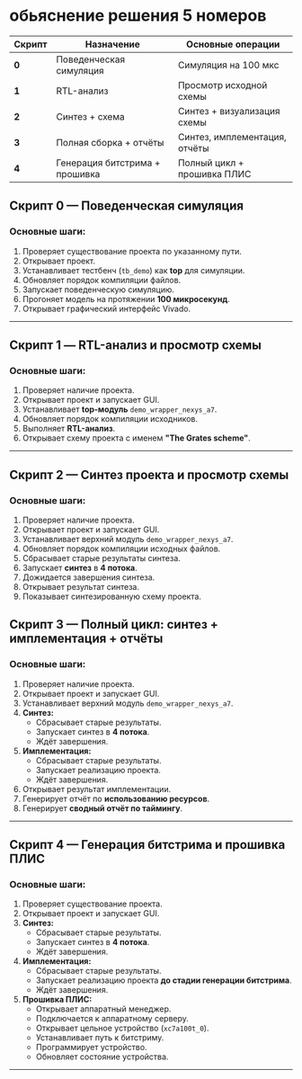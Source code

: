 # обьяснение решения 5 номеров

| Скрипт | Назначение                     | Основные операции            |
|--------|--------------------------------|-------------------------------|
| **0**  | Поведенческая симуляция        | Симуляция на 100 мкс          |
| **1**  | RTL-анализ                    | Просмотр исходной схемы      |
| **2**  | Синтез + схема                | Синтез + визуализация схемы  |
| **3**  | Полная сборка + отчёты        | Синтез, имплементация, отчёты |
| **4**  | Генерация битстрима + прошивка | Полный цикл + прошивка ПЛИС  |


## **Скрипт 0 — Поведенческая симуляция**

### Основные шаги:
1. Проверяет существование проекта по указанному пути.
2. Открывает проект.
3. Устанавливает тестбенч (`tb_demo`) как **top** для симуляции.
4. Обновляет порядок компиляции файлов.
5. Запускает поведенческую симуляцию.
6. Прогоняет модель на протяжении **100 микросекунд**.
7. Открывает графический интерфейс Vivado.

---

## **Скрипт 1 — RTL-анализ и просмотр схемы**

### Основные шаги:
1. Проверяет наличие проекта.
2. Открывает проект и запускает GUI.
3. Устанавливает **top-модуль** `demo_wrapper_nexys_a7`.
4. Обновляет порядок компиляции исходников.
5. Выполняет **RTL-анализ**.
6. Открывает схему проекта с именем **"The Grates scheme"**.

---

## **Скрипт 2 — Синтез проекта и просмотр схемы**

### Основные шаги:
1. Проверяет наличие проекта.
2. Открывает проект и запускает GUI.
3. Устанавливает верхний модуль `demo_wrapper_nexys_a7`.
4. Обновляет порядок компиляции исходных файлов.
5. Сбрасывает старые результаты синтеза.
6. Запускает **синтез** в **4 потока**.
7. Дожидается завершения синтеза.
8. Открывает результат синтеза.
9. Показывает синтезированную схему проекта.


## **Скрипт 3 — Полный цикл: синтез + имплементация + отчёты**

### Основные шаги:
1. Проверяет наличие проекта.
2. Открывает проект и запускает GUI.
3. Устанавливает верхний модуль `demo_wrapper_nexys_a7`.
4. **Синтез:**
   - Сбрасывает старые результаты.
   - Запускает синтез в **4 потока**.
   - Ждёт завершения.
5. **Имплементация:**
   - Сбрасывает старые результаты.
   - Запускает реализацию проекта.
   - Ждёт завершения.
6. Открывает результат имплементации.
7. Генерирует отчёт по **использованию ресурсов**.
8. Генерирует **сводный отчёт по таймингу**.

---

## **Скрипт 4 — Генерация битстрима и прошивка ПЛИС**

### Основные шаги:
1. Проверяет существование проекта.
2. Открывает проект и запускает GUI.
3. **Синтез:**
   - Сбрасывает старые результаты.
   - Запускает синтез в **4 потока**.
   - Ждёт завершения.
4. **Имплементация:**
   - Сбрасывает старые результаты.
   - Запускает реализацию проекта **до стадии генерации битстрима**.
   - Ждёт завершения.
5. **Прошивка ПЛИС:**
   - Открывает аппаратный менеджер.
   - Подключается к аппаратному серверу.
   - Открывает цельное устройство (`xc7a100t_0`).
   - Устанавливает путь к битстриму.
   - Программирует устройство.
   - Обновляет состояние устройства.

---
